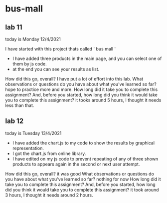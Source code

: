 # bus-mall

## lab 11
today is Monday 12/4/2021

I have started with this project thats called ' bus mall '

- I have added three products in the main page, and you can select one of them by js code.
- at the end you can see your results as list.

How did this go, overall?
I have put a lot of effort into this lab.
What observations or questions do you have about what you’ve learned so far?
hope to practice more and more.
How long did it take you to complete this assignment? And, before you started, how long did you think it would take you to complete this assignment?
it tooks around 5 hours, I thought it needs less than that.

## lab 12 
today is Tuesday 13/4/2021

- I have added the chart.js to my code to show the results by graphical representation.
- I got the chart.js from online library.
- I have edited on my js code to prevent repeating of any of three shown products to appears again in the second or next user attempt.

How did this go, overall?
it was good 
What observations or questions do you have about what you’ve learned so far?
nothing for now
How long did it take you to complete this assignment? And, before you started, how long did you think it would take you to complete this assignment?
it took around 3 hours, I thought it needs around 2 hours.

